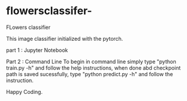 # flowersclassifer-
FLowers classifier

This image classifier initialized with the pytorch.

part 1 : Jupyter Notebook 

Part 2 : Command Line 
To begin in command line simply type "python train.py -h" and follow the help instructions, when done abd checkpoint path is saved sucessfully, type "python predict.py -h" and follow the instruction. 

Happy Coding.
